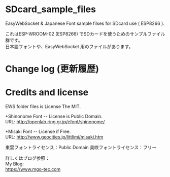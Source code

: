 # SDcard_sample_files
EasyWebSocket & Japanese Font sample filses for SDcard use ( ESP8266 ).

これはESP-WROOM-02 (ESP8266) でSDカードを使うためのサンプルファイル群です。  
日本語フォントや、EasyWebSocket 用のファイルがあります。

# Change log (更新履歴)

# Credits and license
EWS folder files is License The MIT.  
  
*Shinonome Font -- License is Public Domain.  
URL: http://openlab.ring.gr.jp/efont/shinonome/  
  
*Misaki Font -- License if Free.  
URL: http://www.geocities.jp/littlimi/misaki.htm  
  
東雲フォントライセンス：Public Domain
美咲フォントライセンス：フリー

詳しくはブログ参照：  
My Blog:  
https://www.mgo-tec.com
